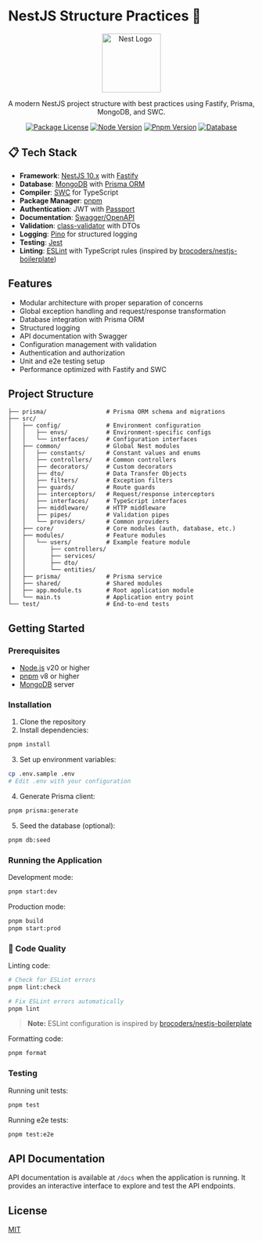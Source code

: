 # NestJS Structure Practices 🚀

<p align="center">
  <a href="https://nestjs.com/" target="blank"><img src="https://nestjs.com/img/logo-small.svg" width="120" alt="Nest Logo" /></a>
</p>

<p align="center">A modern NestJS project structure with best practices using Fastify, Prisma, MongoDB, and SWC.</p>

<p align="center">
  <a href="https://github.com/nestjs/nest" target="_blank"><img src="https://img.shields.io/github/license/nestjs/nest.svg" alt="Package License" /></a>
  <a href="https://nodejs.org/" target="_blank"><img src="https://img.shields.io/badge/node-%3E%3D%2020.0.0-green.svg" alt="Node Version" /></a>
  <a href="https://pnpm.io/" target="_blank"><img src="https://img.shields.io/badge/pnpm-%3E%3D%208.0.0-blue.svg" alt="Pnpm Version" /></a>
  <a href="https://www.mongodb.com/" target="_blank"><img src="https://img.shields.io/badge/database-MongoDB-green.svg" alt="Database" /></a>
</p>

## 📋 Tech Stack

- **Framework**: [NestJS 10.x](https://nestjs.com/) with [Fastify](https://www.fastify.io/)
- **Database**: [MongoDB](https://www.mongodb.com/) with [Prisma ORM](https://www.prisma.io/)
- **Compiler**: [SWC](https://swc.rs/) for TypeScript
- **Package Manager**: [pnpm](https://pnpm.io/)
- **Authentication**: JWT with [Passport](https://www.passportjs.org/)
- **Documentation**: [Swagger/OpenAPI](https://swagger.io/)
- **Validation**: [class-validator](https://github.com/typestack/class-validator) with DTOs
- **Logging**: [Pino](https://getpino.io/) for structured logging
- **Testing**: [Jest](https://jestjs.io/)
- **Linting**: [ESLint](https://eslint.org/) with TypeScript rules (inspired by [brocoders/nestjs-boilerplate](https://github.com/brocoders/nestjs-boilerplate))

## Features

- Modular architecture with proper separation of concerns
- Global exception handling and request/response transformation
- Database integration with Prisma ORM
- Structured logging
- API documentation with Swagger
- Configuration management with validation
- Authentication and authorization
- Unit and e2e testing setup
- Performance optimized with Fastify and SWC

## Project Structure

```
├── prisma/                 # Prisma ORM schema and migrations
├── src/
│   ├── config/             # Environment configuration
│   │   ├── envs/           # Environment-specific configs
│   │   └── interfaces/     # Configuration interfaces
│   ├── common/             # Global Nest modules
│   │   ├── constants/      # Constant values and enums
│   │   ├── controllers/    # Common controllers
│   │   ├── decorators/     # Custom decorators
│   │   ├── dto/            # Data Transfer Objects
│   │   ├── filters/        # Exception filters
│   │   ├── guards/         # Route guards
│   │   ├── interceptors/   # Request/response interceptors
│   │   ├── interfaces/     # TypeScript interfaces
│   │   ├── middleware/     # HTTP middleware
│   │   ├── pipes/          # Validation pipes
│   │   └── providers/      # Common providers
│   ├── core/               # Core modules (auth, database, etc.)
│   ├── modules/            # Feature modules
│   │   └── users/          # Example feature module
│   │       ├── controllers/
│   │       ├── services/
│   │       ├── dto/
│   │       └── entities/
│   ├── prisma/             # Prisma service
│   ├── shared/             # Shared modules
│   ├── app.module.ts       # Root application module
│   └── main.ts             # Application entry point
└── test/                   # End-to-end tests
```

## Getting Started

### Prerequisites

- [Node.js](https://nodejs.org/) v20 or higher
- [pnpm](https://pnpm.io/) v8 or higher
- [MongoDB](https://www.mongodb.com/) server

### Installation

1. Clone the repository
2. Install dependencies:

```bash
pnpm install
```

3. Set up environment variables:

```bash
cp .env.sample .env
# Edit .env with your configuration
```

4. Generate Prisma client:

```bash
pnpm prisma:generate
```

5. Seed the database (optional):

```bash
pnpm db:seed
```

### Running the Application

Development mode:

```bash
pnpm start:dev
```

Production mode:

```bash
pnpm build
pnpm start:prod
```

### 🧹 Code Quality

Linting code:

```bash
# Check for ESLint errors
pnpm lint:check

# Fix ESLint errors automatically
pnpm lint
```

> **Note:** ESLint configuration is inspired by [brocoders/nestjs-boilerplate](https://github.com/brocoders/nestjs-boilerplate)

Formatting code:

```bash
pnpm format
```

### Testing

Running unit tests:

```bash
pnpm test
```

Running e2e tests:

```bash
pnpm test:e2e
```

## API Documentation

API documentation is available at `/docs` when the application is running. It provides an interactive interface to explore and test the API endpoints.

## License

[MIT](LICENSE)
